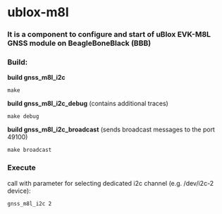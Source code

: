 # ublox-m8l 
### It is a component to configure and start of uBlox EVK-M8L GNSS module on BeagleBoneBlack (BBB)

### Build:
**build gnss_m8l_i2c**
```
make
``` 

**build gnss_m8l_i2c_debug** (contains additional traces)
```
make debug
```

**build gnss_m8l_i2c_broadcast** (sends broadcast messages to the port 49100)
```
make broadcast
```

### Execute
call with parameter for selecting dedicated i2c channel (e.g. /dev/i2c-2 device):
```
gnss_m8l_i2c 2
```

